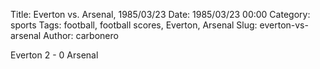 Title: Everton vs. Arsenal, 1985/03/23
Date: 1985/03/23 00:00
Category: sports
Tags: football, football scores, Everton, Arsenal
Slug: everton-vs-arsenal
Author: carbonero


Everton 2 - 0 Arsenal
